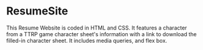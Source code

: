 # ResumeSite

This Resume Website is coded in HTML and CSS.
It features a character from a TTRP game character sheet's information with a link to download the filled-in character sheet. 
It includes media queries, and flex box.
